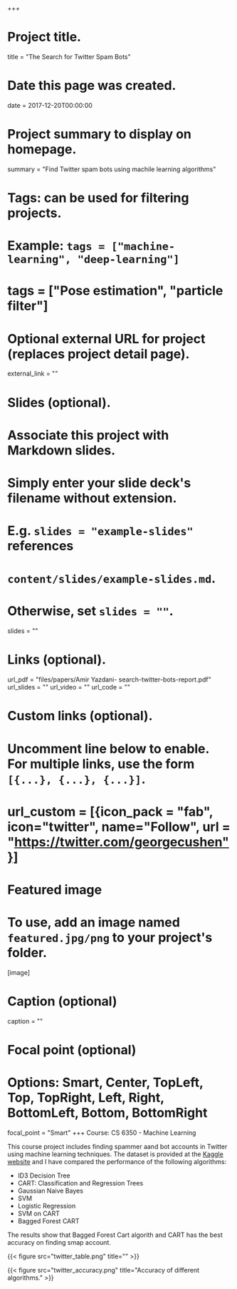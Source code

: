 +++
# Project title.
title = "The Search for Twitter Spam Bots"

# Date this page was created.
date = 2017-12-20T00:00:00

# Project summary to display on homepage.
summary = "Find Twitter spam bots using machile learning algorithms"
# Tags: can be used for filtering projects.
# Example: `tags = ["machine-learning", "deep-learning"]`
# tags = ["Pose estimation", "particle filter"]

# Optional external URL for project (replaces project detail page).
external_link = ""

# Slides (optional).
#   Associate this project with Markdown slides.
#   Simply enter your slide deck's filename without extension.
#   E.g. `slides = "example-slides"` references
#   `content/slides/example-slides.md`.
#   Otherwise, set `slides = ""`.
slides = ""


# Links (optional).
url_pdf = "files/papers/Amir Yazdani- search-twitter-bots-report.pdf"
url_slides = ""
url_video = ""
url_code = ""

# Custom links (optional).
#   Uncomment line below to enable. For multiple links, use the form `[{...}, {...}, {...}]`.
#   url_custom = [{icon_pack = "fab", icon="twitter", name="Follow", url = "https://twitter.com/georgecushen"}]

# Featured image
# To use, add an image named `featured.jpg/png` to your project's folder.
[image]
  # Caption (optional)
  caption = ""

  # Focal point (optional)
  # Options: Smart, Center, TopLeft, Top, TopRight, Left, Right, BottomLeft, Bottom, BottomRight
  focal_point = "Smart"
+++
Course: CS 6350 - Machine Learning


This course project includes finding spammer aand bot accounts in Twitter using machine learning techniques. The dataset is provided at the [Kaggle website](https://www.kaggle.com/c/uofu-ml-fall-2017) and I have compared the performance of the following algorithms:

* ID3 Decision Tree
* CART: Classification and Regression Trees
* Gaussian Naive Bayes
* SVM
* Logistic Regression
* SVM on CART
* Bagged Forest CART

The results show that Bagged Forest Cart algorith and CART has the best accuracy on finding smap account.





{{< figure src="twitter_table.png" title="" >}}


{{< figure src="twitter_accuracy.png" title="Accuracy of different algorithms." >}}

